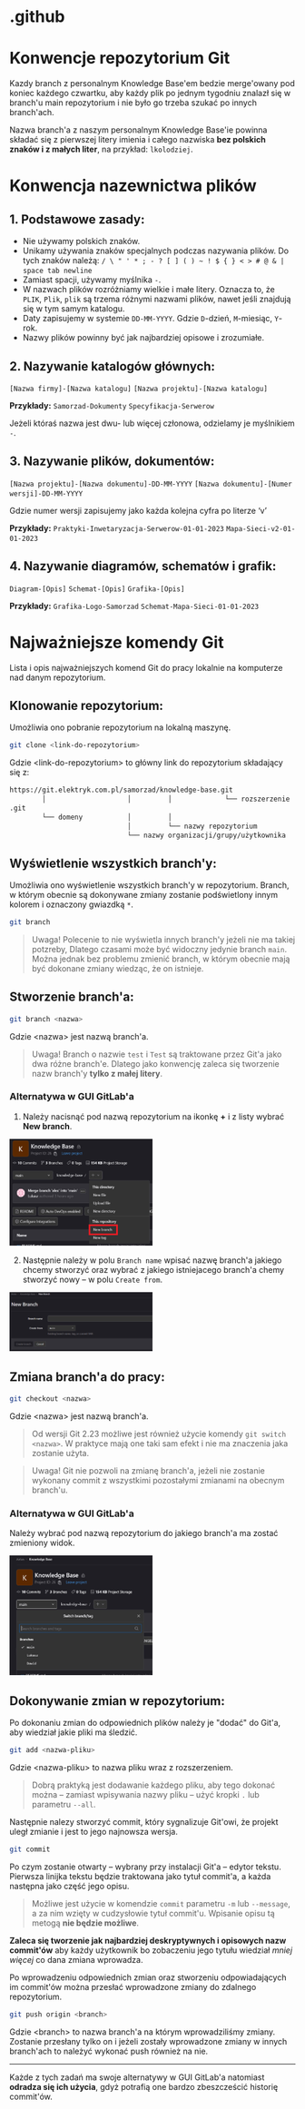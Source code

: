 # .github


# Konwencje repozytorium Git

Kazdy branch z personalnym Knowledge Base'em bedzie merge'owany pod koniec każdego czwartku, aby każdy plik po jednym tygodniu znalazł się w branch'u main repozytorium i nie było go trzeba szukać po innych branch'ach.

Nazwa branch'a z naszym personalnym Knowledge Base'ie powinna składać się z pierwszej litery imienia i całego nazwiska **bez polskich znaków i z małych liter**, na przykład: `lkolodziej`.

# Konwencja nazewnictwa plików

## 1. Podstawowe zasady:

- Nie używamy polskich znaków.
- Unikamy używania znaków specjalnych podczas nazywania plików. Do tych znaków należą:
`/ \ " ' * ; - ? [ ] ( ) ~ ! $ { } < > # @ & | space tab newline`
- Zamiast spacji, używamy myślnika `-`.
- W nazwach plików rozróżniamy wielkie i małe litery. Oznacza to, że `PLIK`, `Plik`, `plik` są trzema różnymi nazwami plików, nawet jeśli znajdują się w tym samym katalogu.
- Daty zapisujemy w systemie `DD-MM-YYYY`. Gdzie `D`-dzień, `M`-miesiąc, `Y`-rok.
- Nazwy plików powinny być jak najbardziej opisowe i zrozumiałe.

## 2. Nazywanie katalogów głównych:

`[Nazwa firmy]-[Nazwa katalogu]`
`[Nazwa projektu]-[Nazwa katalogu]`

**Przykłady:**
`Samorzad-Dokumenty`
`Specyfikacja-Serwerow`

Jeżeli któraś nazwa jest dwu- lub więcej członowa, odzielamy je myślnikiem `-`.

## 3. Nazywanie plików, dokumentów:

`[Nazwa projektu]-[Nazwa dokumentu]-DD-MM-YYYY`
`[Nazwa dokumentu]-[Numer wersji]-DD-MM-YYYY`

Gdzie numer wersji zapisujemy jako każda kolejna cyfra po literze ‘v’

**Przykłady:**
`Praktyki-Inwetaryzacja-Serwerow-01-01-2023`
`Mapa-Sieci-v2-01-01-2023`

## 4. Nazywanie diagramów, schematów i grafik:

`Diagram-[Opis]`
`Schemat-[Opis]`
`Grafika-[Opis]`

**Przykłady:**
`Grafika-Logo-Samorzad`
`Schemat-Mapa-Sieci-01-01-2023`

# Najważniejsze komendy Git

Lista i opis najważniejszych komend Git do pracy lokalnie na komputerze nad danym repozytorium.

## Klonowanie repozytorium:

Umożliwia ono pobranie repozytorium na lokalną maszynę.

```bash
git clone <link-do-repozytorium>
```

Gdzie &lt;link-do-repozytorium&gt; to główny link do repozytorium składający się z:

```
https://git.elektryk.com.pl/samorzad/knowledge-base.git
        │                    │         │             └── rozszerzenie .git
        └── domeny           │         │
                             │         └── nazwy repozytorium
                             └── nazwy organizacji/grupy/użytkownika
```

## Wyświetlenie wszystkich branch'y:

Umożliwia ono wyświetlenie wszystkich branch'y w repozytorium. Branch, w którym obecnie są dokonywane zmiany zostanie podświetlony innym kolorem i oznaczony gwiazdką `*`.

```bash
git branch
```

> Uwaga! Polecenie to nie wyświetla innych branch'y jeżeli nie ma takiej potzreby, Dlatego czasami może być widoczny jedynie branch `main`. Można jednak bez problemu zmienić branch, w którym obecnie mają być dokonane zmiany wiedząc, że on istnieje.

## Stworzenie branch'a:

```bash
git branch <nazwa>
```

Gdzie &lt;nazwa&gt; jest nazwą branch'a.

> Uwaga! Branch o nazwie `test` i `Test` są traktowane przez Git'a jako dwa różne branch'e. Dlatego jako konwencję zaleca się tworzenie nazw branch'y **tylko z małej litery**.

### Alternatywa w GUI GitLab'a

1. Należy nacisnąć pod nazwą repozytorium na ikonkę **+** i z listy wybrać **New branch**.

<img src="pictures/branch-creation-gui.png" width="50%">

2. Następnie należy w polu `Branch name` wpisać nazwę branch'a jakiego chcemy stworzyć oraz wybrać z jakiego istniejacego branch'a chemy stworzyć nowy – w polu `Create from`.

<img src="pictures/branch-creation-gui-2.png" width="50%">

## Zmiana branch'a do pracy:

```bash
git checkout <nazwa>
```

Gdzie &lt;nazwa&gt; jest nazwą branch'a.

> Od wersji Git 2.23 możliwe jest również użycie komendy `git switch <nazwa>`. W praktyce mają one taki sam efekt i nie ma znaczenia jaka zostanie użyta.

> Uwaga! Git nie pozwoli na zmianę branch'a, jeżeli nie zostanie wykonany commit z wszystkimi pozostałymi zmianami na obecnym branch'u.

### Alternatywa w GUI GitLab'a

Należy wybrać pod nazwą repozytorium do jakiego branch'a ma zostać zmieniony widok.

<img src="pictures/branch-selection-gui.png" width="50%">

## Dokonywanie zmian w repozytorium:

Po dokonaniu zmian do odpowiednich plików należy je "dodać" do Git'a, aby wiedział jakie pliki ma śledzić.

```bash
git add <nazwa-pliku>
```

Gdzie &lt;nazwa-pliku&gt; to nazwa pliku wraz z rozszerzeniem.

> Dobrą praktyką jest dodawanie każdego pliku, aby tego dokonać można – zamiast wpisywania nazwy pliku – użyć kropki `.` lub parametru `--all`.

Następnie nalezy stworzyć commit, który sygnalizuje Git'owi, że projekt uległ zmianie i jest to jego najnowsza wersja.

```bash
git commit
```

Po czym zostanie otwarty – wybrany przy instalacji Git'a – edytor tekstu. Pierwsza linijka tekstu będzie traktowana jako tytuł commit'a, a każda następna jako część jego opisu.

> Możliwe jest użycie w komendzie `commit` parametru `-m` lub `--message`, a za nim wzięty w cudzysłowie tytuł commit'u. Wpisanie opisu tą metogą **nie będzie możliwe**.

**Zaleca się tworzenie jak najbardziej deskryptywnych i opisowych nazw commit'ów** aby każdy użytkownik bo zobaczeniu jego tytułu wiedział *mniej więcej* co dana zmiana wprowadza.

Po wprowadzeniu odpowiednich zmian oraz stworzeniu odpowiadających im commit'ów można przesłać wprowadzone zmiany do zdalnego repozytorium.

```bash
git push origin <branch>
```

Gdzie &lt;branch&gt; to nazwa branch'a na którym wprowadziliśmy zmiany. Zostanie przesłany tylko on i jeżeli zostały wprowadzone zmiany w innych branch'ach to należyć wykonać push również na nie.

---

Każde z tych zadań ma swoje alternatywy w GUI GitLab'a natomiast **odradza się ich użycia**, gdyż potrafią one bardzo zbeszcześcić historię commit'ów.
